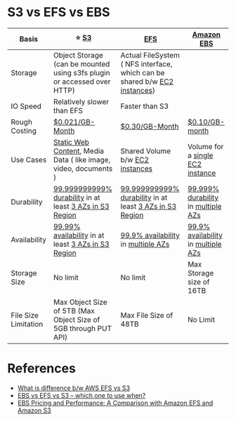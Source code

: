 
# S3 vs EFS vs EBS

| Basis                | :star: [S3](AmazonS3.md)                                                                                                                                                    | [EFS](AmazonEFS.md)                                                                                                                                                 | [Amazon EBS](AmazonEBS.md)                                                                                                                                       |
|----------------------|-----------------------------------------------------------------------------------------------------------------------------------------------------------------------------|---------------------------------------------------------------------------------------------------------------------------------------------------------------------|------------------------------------------------------------------------------------------------------------------------------------------------------------------|
| Storage              | Object Storage (can be mounted using s3fs plugin or accessed over HTTP)                                                                                                     | Actual FileSystem ( NFS interface, which can be shared b/w [EC2 instances](../3_ComputeServices/AmazonEC2/ReadMe.md))                                               |
| IO Speed             | Relatively slower than EFS                                                                                                                                                  | Faster than S3                                                                                                                                                      |
| Rough Costing        | [$0.021/GB-Month](https://aws.amazon.com/s3/pricing/)                                                                                                                       | [$0.30/GB-Month](https://aws.amazon.com/efs/pricing/)                                                                                                               | [$0.10/GB-month](https://aws.amazon.com/ebs/pricing/)                                                                                                            |
| Use Cases            | [Static Web Content](../0_AWSDesigns/WPSiteCloudFront&S3.md), Media Data ( like image, video, documents )                                                                   | Shared Volume b/w [EC2 instances](../3_ComputeServices/AmazonEC2/ReadMe.md)                                                                                         | Volume for a [single EC2 instance](../3_ComputeServices/AmazonEC2/ReadMe.md)                                                                                     |
| Durability           | [99.999999999% durability](../../1_HLDDesignComponents/0_SystemGlossaries/Durability.md) in at least [3 AZs in S3 Region](../AWS-Global-Architecture-Region-AZ.md)          | [99.999999999% durability](../../1_HLDDesignComponents/0_SystemGlossaries/Durability.md) in at least [3 AZs in S3 Region](../AWS-Global-Architecture-Region-AZ.md)  | [99.999% durability](../../1_HLDDesignComponents/0_SystemGlossaries/Durability.md) in [multiple AZs](../AWS-Global-Architecture-Region-AZ.md)                    |
| Availability         | [99.99% availability](../../1_HLDDesignComponents/0_SystemGlossaries/HighAvailability.md#power-of-9s) in at least [3 AZs in S3 Region](../AWS-Global-Architecture-Region-AZ.md) | [99.9% availability](../../1_HLDDesignComponents/0_SystemGlossaries/HighAvailability.md#power-of-9s) in [multiple AZs](../AWS-Global-Architecture-Region-AZ.md)     | [99.9% availability](../../1_HLDDesignComponents/0_SystemGlossaries/HighAvailability.md#power-of-9s) in [multiple AZs](../AWS-Global-Architecture-Region-AZ.md)  |
| Storage Size         | No limit                                                                                                                                                                    | No limit                                                                                                                                                            | Max Storage size of 16TB                                                                                                                                         |
| File Size Limitation | Max Object Size of 5TB (Max Object Size of 5GB through PUT API)                                                                                                             | Max File Size of 48TB                                                                                                                                               | No Limit                                                                                                                                                         |

# References
- [What is difference b/w AWS EFS vs S3](https://stackoverflow.com/questions/29573142/what-is-difference-between-aws-efs-and-s3)
- [EBS vs EFS vs S3 – which one to use when?](https://www.justaftermidnight247.com/insights/ebs-efs-and-s3-when-to-use-awss-three-storage-solutions/)
- [EBS Pricing and Performance: A Comparison with Amazon EFS and Amazon S3](https://cloud.netapp.com/blog/ebs-efs-amazons3-best-cloud-storage-system)